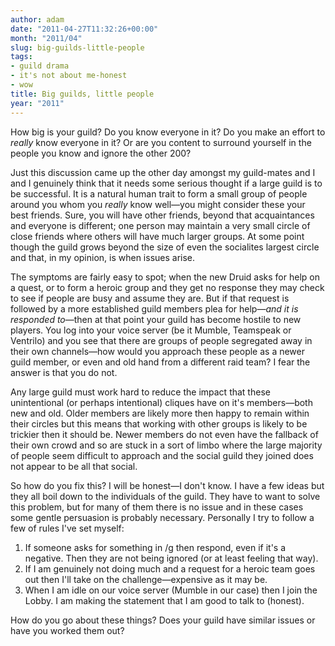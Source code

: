 ```yaml
---
author: adam
date: "2011-04-27T11:32:26+00:00"
month: "2011/04"
slug: big-guilds-little-people
tags:
- guild drama
- it's not about me-honest
- wow
title: Big guilds, little people
year: "2011"
---
```


How big is your guild? Do you know everyone in it? Do you make an effort to _really_ know everyone in it? Or are you content to surround yourself in the people you know and ignore the other 200?

Just this discussion came up the other day amongst my guild-mates and I and I genuinely think that it needs some serious thought if a large guild is to be successful. It is a natural human trait to form a small group of people around you whom you <em>really</em> know well&mdash;you might consider these your best friends. Sure, you will have other friends, beyond that acquaintances and everyone is different; one person may maintain a very small circle of close friends where others will have much larger groups. At some point though the guild grows beyond the size of even the socialites largest circle and that, in my opinion, is when issues arise.

<!--more-->

The symptoms are fairly easy to spot; when the new Druid asks for help on a quest, or to form a heroic group and they get no response they may check to see if people are busy and assume they are. But if that request is followed by a more established guild members plea for help&mdash;<em>and it is responded to</em>&mdash;then at that point your guild has become hostile to new players. You log into your voice server (be it Mumble, Teamspeak or Ventrilo) and you see that there are groups of people segregated away in their own channels&mdash;how would you approach these people as a newer guild member, or even and old hand from a different raid team? I fear the answer is that you do not.

Any large guild must work hard to reduce the impact that these unintentional (or perhaps intentional) cliques have on it's members&mdash;both new and old. Older members are likely more then happy to remain within their circles but this means that working with other groups is likely to be trickier then it should be. Newer members do not even have the fallback of their own crowd and so are stuck in a sort of limbo where the large majority of people seem difficult to approach and the social guild they joined does not appear to be all that social.

So how do you fix this? I will be honest&mdash;I don't know. I have a few ideas but they all boil down to the individuals of the guild. They have to want to solve this problem, but for many of them there is no issue and in these cases some gentle persuasion is probably necessary. Personally I try to follow a few of rules I've set myself:

  1. If someone asks for something in /g then respond, even if it's a negative. Then they are not being ignored (or at least feeling that way).
  2. If I am genuinely not doing much and a request for a heroic team goes out then I'll take on the challenge&mdash;expensive as it may be.
  3. When I am idle on our voice server (Mumble in our case) then I join the Lobby. I am making the statement that I am good to talk to (honest).

How do you go about these things? Does your guild have similar issues or have you worked them out?